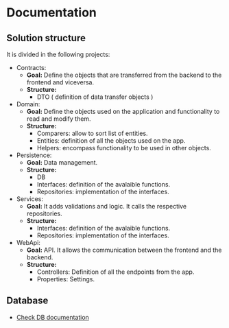 # Documentation

## Solution structure
It is divided in the following projects:
* Contracts:
    - **Goal:** Define the objects that are transferred from the backend to the frontend and viceversa.
    - **Structure:** 
        - DTO ( definition of data transfer objects )
* Domain:
    - **Goal:** Define the objects used on the application and functionality to read and modify them.
    - **Structure:**
        - Comparers: allow to sort list of entities.
        - Entities: definition of all the objects used on the app.
        - Helpers: encompass functionality to be used in other objects.
* Persistence:
    - **Goal:** Data management.
    - **Structure:**
        - DB
        - Interfaces: definition of the avalaible functions.
        - Repositories: implementation of the interfaces.
* Services:
    - **Goal:** It adds validations and logic. It calls the respective repositories. 
    - **Structure:**
        - Interfaces: definition of the avalaible functions.
        - Repositories: implementation of the interfaces.
* WebApi:
    - **Goal:** API. It allows the communication between the frontend and the backend.
    - **Structure:**
        - Controllers: Definition of all the endpoints from the app.
        - Properties: Settings.

## Database
* [Check DB documentation](./DB)